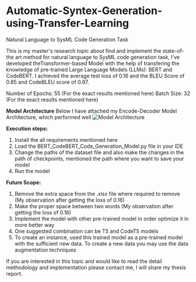 # Automatic-Syntex-Generation-using-Transfer-Learning
Natural Language to SysML Code Generation Task


This is my master's research topic about find and implement the state-of-the art method for natural language to SysML code generation task, I've developed theTransformer-based Model with the help of transfering the knowledge of pre-trained Large Language Models (LLMs): BERT and  CodeBERT. I achieved the average test loss of 0.16 and the BLEU Score of 0.85 and CodeBLEU score of 0.97. 


Number of Epochs: 55 (For the exact results mentioned here)
Batch Size: 32 (For the exact results mentioned here)

**Model Architecture**
Below I have attached my Encode-Decoder Model Architecture, which performed well
![Model Architecture](https://github.com/aa-dish/Automatic-Syntex-Generation-using-Transfer-Learning/assets/53014490/be8655b7-4d72-4236-8583-2226620eae8d)


**Execution steps:**
1. Install the all requirements mentioned here
2. Load the BERT_CodeBERT_Code_Generation_Model.py file in your IDE
3. Change the paths of the dataset file and also make the changes in the path of checkpoints, mentioned the path where you want to save your model
4. Run the model


**Future Scope:**
1. Remove the extra space from the .xlsx file where required to remove (My observation after getting the loss of 0.16)
2. Make the proper space between two words (My observation after getting the loss of 0.16)
3. Implement the model with other pre-trained model in order optimize it in more better way
4. One suggested combination can be T5 and CodeT5 models
5. To create an instance, used this trained model as a pre-trained model with the sufficient new data. To create a new data you may use the data augmentation techniques

If you are interested in this topic and would like to read the detail methodology and implementation please contact me, I will share my thesis report.
